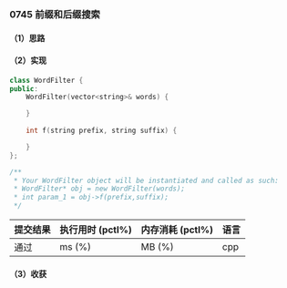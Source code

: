 ### 0745 前缀和后缀搜索

#### （1）思路

#### （2）实现

```cpp
class WordFilter {
public:
    WordFilter(vector<string>& words) {

    }
    
    int f(string prefix, string suffix) {

    }
};

/**
 * Your WordFilter object will be instantiated and called as such:
 * WordFilter* obj = new WordFilter(words);
 * int param_1 = obj->f(prefix,suffix);
 */
```

| 提交结果 | 执行用时 (pctl%) | 内存消耗 (pctl%) | 语言 |
|:---------|:-----------------|:-----------------|:-----|
| 通过     |  ms (%)   |  MB (%)  | cpp  |

#### （3）收获
